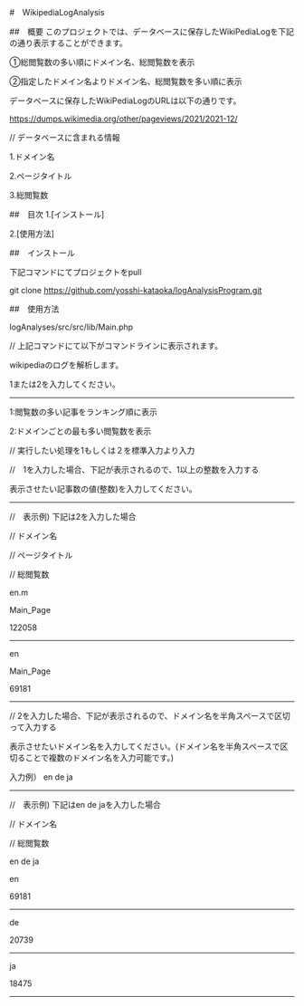 #　WikipediaLogAnalysis

##　概要
このプロジェクトでは、データベースに保存したWikiPediaLogを下記の通り表示することができます。

①総閲覧数の多い順にドメイン名、総閲覧数を表示

②指定したドメイン名よりドメイン名、総閲覧数を多い順に表示

データベースに保存したWikiPediaLogのURLは以下の通りです。

https://dumps.wikimedia.org/other/pageviews/2021/2021-12/

// データベースに含まれる情報

1.ドメイン名

2.ページタイトル

3.総閲覧数

##　目次
1.[インストール]

2.[使用方法]

##　インストール

下記コマンドにてプロジェクトをpull

git clone https://github.com/yosshi-kataoka/logAnalysisProgram.git

##　使用方法

logAnalyses/src/src/lib/Main.php

// 上記コマンドにて以下がコマンドラインに表示されます。

wikipediaのログを解析します。

1または2を入力してください。

------------------------------

1:閲覧数の多い記事をランキング順に表示

2:ドメインごとの最も多い閲覧数を表示

// 実行したい処理を1もしくは２を標準入力より入力

//　1を入力した場合、下記が表示されるので、1以上の整数を入力する

表示させたい記事数の値(整数)を入力してください。

------------------------------

//　表示例) 下記は2を入力した場合

// ドメイン名

// ページタイトル

// 総閲覧数

en.m

Main_Page

122058

------------------------------
en

Main_Page

69181

------------------------------

// 2を入力した場合、下記が表示されるので、ドメイン名を半角スペースで区切って入力する

表示させたいドメイン名を入力してください。(ドメイン名を半角スペースで区切ることで複数のドメイン名を入力可能です。)

入力例） en de ja

------------------------------

//　表示例) 下記はen de jaを入力した場合

// ドメイン名

// 総閲覧数

en de ja

en

69181

------------------------------
de

20739

------------------------------
ja

18475

------------------------------
